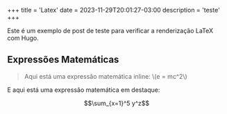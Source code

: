 +++
title = 'Latex'
date = 2023-11-29T20:01:27-03:00
description = 'teste'
+++

Este é um exemplo de post de teste para verificar a renderização LaTeX com Hugo.

## Expressões Matemáticas

> Aqui está uma expressão matemática inline: \\(e = mc^2\\)

E aqui está uma expressão matemática em destaque:

$$\sum_{x=1}^5 y^z$$
